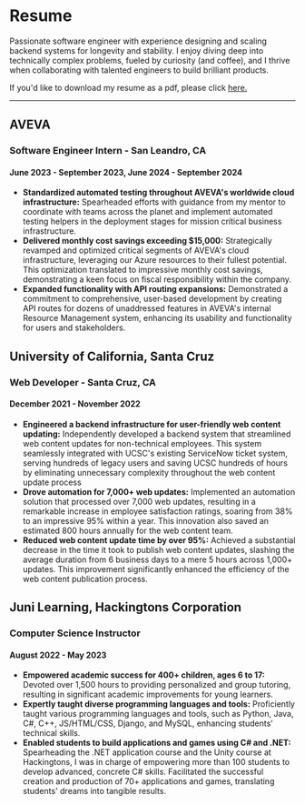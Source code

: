 # Resume

Passionate software engineer with experience designing and scaling backend systems for longevity and stability. I enjoy diving deep
into technically complex problems, fueled by curiosity (and coffee), and I thrive when collaborating with talented engineers to build
brilliant products.

If you'd like to download my resume as a pdf, please click [here.](Resume.pdf)

---
## AVEVA
### Software Engineer Intern - San Leandro, CA
#### June 2023 - September 2023, June 2024 - September 2024
* **Standardized automated testing throughout AVEVA's worldwide cloud infrastructure:** Spearheaded efforts with guidance from
my mentor to coordinate with teams across the planet and implement automated testing helpers in the deployment stages for mission
critical business infrastructure.
* **Delivered monthly cost savings exceeding $15,000:** Strategically revamped and optimized critical segments of AVEVA's cloud
infrastructure, leveraging our Azure resources to their fullest potential. This optimization translated to impressive monthly cost savings,
demonstrating a keen focus on fiscal responsibility within the company.
* **Expanded functionality with API routing expansions:** Demonstrated a commitment to comprehensive, user-based development by
creating API routes for dozens of unaddressed features in AVEVA's internal Resource Management system, enhancing its usability and
functionality for users and stakeholders.

## University of California, Santa Cruz
### Web Developer - Santa Cruz, CA
#### December 2021 - November 2022
* **Engineered a backend infrastructure for user-friendly web content updating:** Independently developed a backend system that
streamlined web content updates for non-technical employees. This system seamlessly integrated with UCSC's existing ServiceNow ticket
system, serving hundreds of legacy users and saving UCSC hundreds of hours by eliminating unnecessary complexity throughout the web
content update process
* **Drove automation for 7,000+ web updates:** Implemented an automation solution that processed over 7,000 web updates, resulting in
a remarkable increase in employee satisfaction ratings, soaring from 38% to an impressive 95% within a year. This innovation also saved an
estimated 800 hours annually for the web content team.
* **Reduced web content update time by over 95%:** Achieved a substantial decrease in the time it took to publish web content updates,
slashing the average duration from 6 business days to a mere 5 hours across 1,000+ updates. This improvement significantly enhanced the
efficiency of the web content publication process.

## Juni Learning, Hackingtons Corporation
### Computer Science Instructor
#### August 2022 - May 2023
* **Empowered academic success for 400+ children, ages 6 to 17:** Devoted over 1,500 hours to providing personalized and group
tutoring, resulting in significant academic improvements for young learners.
* **Expertly taught diverse programming languages and tools:** Proficiently taught various programming languages and tools, such as
Python, Java, C#, C++, JS/HTML/CSS, Django, and MySQL, enhancing students' technical skills.
* **Enabled students to build applications and games using C# and .NET:** Spearheading the .NET application course and the Unity
course at Hackingtons, I was in charge of empowering more than 100 students to develop advanced, concrete C# skills. Facilitated the
successful creation and production of 70+ applications and games, translating students' dreams into tangible results.
